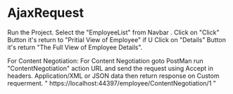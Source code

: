# AjaxRequest

Run the Project. Select the "EmployeeList" from Navbar . Click on "Click" Button it's return to "Pritial View of Employee" if U Click on "Details" Button it's return "The Full View of Employee Details".

For Content Negotiation: For Content Negotiation goto PostMan run "ContentNegotiation"  action URL and send the request using Accept in headers. Application/XML or JSON data then return response on Custom requerment.  " https://localhost:44397/employee/ContentNegotiation/1 " 
